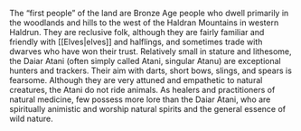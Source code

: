 The “first people” of the land are Bronze Age people who dwell primarily in the woodlands and hills to the west of the Haldran Mountains in western Haldrun. They are reclusive folk, although they are fairly familiar and friendly with [[Elves|elves]] and halflings, and sometimes trade with dwarves who have won their trust. Relatively small in stature and lithesome, the Daiar Atani (often simply called Atani, singular Atanu) are exceptional hunters and trackers. Their aim with darts, short bows, slings, and spears is fearsome. Although they are very attuned and empathetic to natural creatures, the Atani do not ride animals. As healers and practitioners of natural medicine, few possess more lore than the Daiar Atani, who are spiritually animistic and worship natural spirits and the general essence of wild nature.
